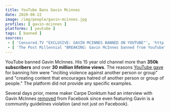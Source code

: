 ```yaml
---
title: YouTube Bans Gavin Mcinnes
date: 2020-06-22
image: /img/people/gavin-mcinnes.jpg
profiles: [ gavin-mcinnes ]
platforms: [ youtube ]
tags: [ banned ]
sources:
 - [ 'Censored.TV "EXCLUSIVE: GAVIN MCINNES BANNED ON YOUTUBE"', 'http://archive.is/f9iUG' ]
 - [ 'The Post Millennial "BREAKING: Gavin McInnes banned from YouTube" by Roberto Wakerell-Cruz (22 Jun 2020)', 'http://archive.is/ALjJ9' ]
---
```


YouTube banned Gavin McInnes. His 15 year old channel more than **350k
subscribers** and over **30 million lifetime views**. The reasons [YouTube
gave](http://archive.is/f9iUG#selection-789.67-789.240) for banning him were
"inciting violence against another person or group" and "creating content that
encourages hatred of another person or group of people." The platform did not
provide any specific examples.

Several days prior, meme maker Carpe Donktum had an interview with Gavin
McInnes [removed](http://archive.is/rCz2j) from Facebook since even featuring
Gavin is a community guidelines violation (and not just on Facebook).
